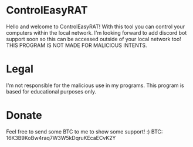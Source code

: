 # ControlEasyRAT

Hello and welcome to ControlEasyRAT! With this tool you can control your computers within the local network. I'm looking forward to add discord bot support soon so this can be accessed outside of your local network too! THIS PROGRAM IS NOT MADE FOR MALICIOUS INTENTS.

# Legal
I'm not responsible for the malicious use in my programs. This program is based for educational purposes only.


# Donate
Feel free to send some BTC to me to show some support! :) 
BTC: 16K3B9KoBw4raq7W3W5kDqruKEcaECvK2Y
